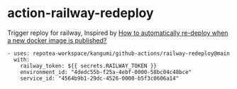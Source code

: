 action-railway-redeploy
===


Trigger reploy for railway, Inspired by [How to automatically re-deploy when a new docker image is published?](https://help.railway.app/questions/how-to-automatically-re-deploy-when-a-ne-c181402a)


```
- uses: repotea-workspace/kangumi/github-actions/railway-redeploy@main
  with:
    railway_token: ${{ secrets.RAILWAY_TOKEN }}
    environment_id: "4dedc55b-f25a-4ebf-0000-58bc04c48bce"
    service_id: "4564b9b1-29dc-4526-0000-b5f3c0606a14"
```
